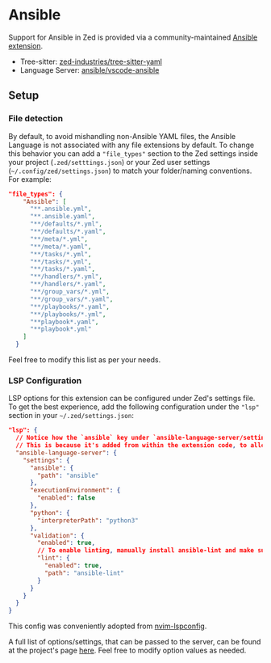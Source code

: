 # Ansible

Support for Ansible in Zed is provided via a community-maintained [Ansible extension](https://github.com/kartikvashistha/zed-ansible).

- Tree-sitter: [zed-industries/tree-sitter-yaml](https://github.com/zed-industries/tree-sitter-yaml)
- Language Server: [ansible/vscode-ansible](https://github.com/ansible/vscode-ansible/tree/main/packages/ansible-language-server)

## Setup

### File detection

By default, to avoid mishandling non-Ansible YAML files, the Ansible Language is not associated with any file extensions by default.  To change this behavior you can add a `"file_types"` section to the Zed settings inside your project (`.zed/setttings.json`) or your Zed user settings (`~/.config/zed/settings.json`) to match your folder/naming conventions.  For example:

```json
"file_types": {
    "Ansible": [
      "**.ansible.yml",
      "**.ansible.yaml",
      "**/defaults/*.yml",
      "**/defaults/*.yaml",
      "**/meta/*.yml",
      "**/meta/*.yaml",
      "**/tasks/*.yml",
      "**/tasks/*.yml",
      "**/tasks/*.yaml",
      "**/handlers/*.yml",
      "**/handlers/*.yaml",
      "**/group_vars/*.yml",
      "**/group_vars/*.yaml",
      "**/playbooks/*.yaml",
      "**/playbooks/*.yml",
      "**playbook*.yaml",
      "**playbook*.yml"
    ]
  }
```

Feel free to modify this list as per your needs.

### LSP Configuration

LSP options for this extension can be configured under Zed's settings file. To get the best experience, add the following configuration under the `"lsp"` section in your `~/.zed/settings.json`:

```json
"lsp": {
  // Notice how the `ansible` key under `ansible-language-server/settings` is omitted.
  // This is because it's added from within the extension code, to allow for a cleaner config under Zed's settings file.
  "ansible-language-server": {
    "settings": {
      "ansible": {
        "path": "ansible"
      },
      "executionEnvironment": {
        "enabled": false
      },
      "python": {
        "interpreterPath": "python3"
      },
      "validation": {
        "enabled": true,
        // To enable linting, manually install ansible-lint and make sure it is your PATH
        "lint": {
          "enabled": true,
          "path": "ansible-lint"
        }
      }
    }
  }
}
```

This config was conveniently adopted from [nvim-lspconfig](https://github.com/neovim/nvim-lspconfig/blob/ad32182cc4a03c8826a64e9ced68046c575fdb7d/lua/lspconfig/server_configurations/ansiblels.lua#L6-L23).

A full list of options/settings, that can be passed to the server, can be found at the project's page [here](https://github.com/ansible/vscode-ansible/blob/5a89836d66d470fb9d20e7ea8aa2af96f12f61fb/docs/als/settings.md).
Feel free to modify option values as needed.
